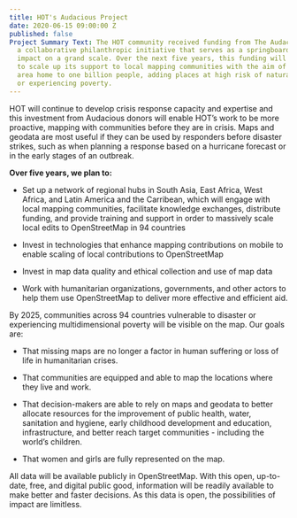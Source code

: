 ```yaml
---
title: HOT's Audacious Project
date: 2020-06-15 09:00:00 Z
published: false
Project Summary Text: The HOT community received funding from The Audacious Project,
  a collaborative philanthropic initiative that serves as a springboard for social
  impact on a grand scale. Over the next five years, this funding will enable HOT
  to scale up its support to local mapping communities with the aim of mapping an
  area home to one billion people, adding places at high risk of natural disaster
  or experiencing poverty.
---
```


HOT will continue to develop crisis response capacity and expertise and this investment from Audacious donors will enable HOT’s work to be more proactive, mapping with communities before they are in crisis. Maps and geodata are most useful if they can be used by responders before disaster strikes, such as when planning a response based on a hurricane forecast or in the early stages of an outbreak.

**Over five years, we plan to:**

* Set up a network of regional hubs in South Asia, East Africa, West Africa, and Latin America and the Carribean, which will engage with local mapping communities, facilitate knowledge exchanges, distribute funding, and provide training and support in order to massively scale local edits to OpenStreetMap in 94 countries

* Invest in technologies that enhance mapping contributions on mobile to enable scaling of local contributions to OpenStreetMap

* Invest in map data quality and ethical collection and use of map data

* Work with humanitarian organizations, governments, and other actors to help them use OpenStreetMap to deliver more effective and efficient aid.

By 2025, communities across 94 countries vulnerable to disaster or experiencing multidimensional poverty will be visible on the map. Our goals are:

* That missing maps are no longer a factor in human suffering or loss of life in humanitarian crises.

* That communities are equipped and able to map the locations where they live and work.

* That decision-makers are able to rely on maps and geodata to better allocate resources for the improvement of public health, water, sanitation and hygiene, early childhood development and education, infrastructure, and better reach target communities - including the world’s children.

* That women and girls are fully represented on the map.

All data will be available publicly in OpenStreetMap. With this open, up-to-date, free, and digital public good, information will be readily available to make better and faster decisions. As this data is open, the possibilities of impact are limitless.